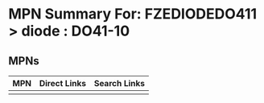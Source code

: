 



# MPN Summary For: FZEDIODEDO411 > diode : DO41-10

## MPNs
  

|MPN|Direct Links|Search Links|
| :--- | :--- | :--- |
||||
